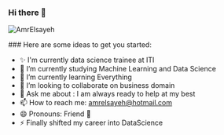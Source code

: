 ### Hi there 👋

<!--
**AmrElsayeh/AmrElsayeh** is a ✨ _special_ ✨ repository because its `README.md` (this file) appears on your GitHub profile.
-->

<!-- ![visitor badge](https://visitor-badge.glitch.me/badge?page_id=jwenjian.visitor-badge&left_color=red&right_color=green&left_text=Hello%20Visitors) -->

<p align="left"> <img src="https://komarev.com/ghpvc/?username=AmrElsayeh&label=Profile%20views&color=0e75b6&style=flat" alt="AmrElsayeh" /> </p>
### Here are some ideas to get you started:


- ✨ I'm currently data science trainee at ITI
- 🔭 I’m currently studying Machine Learning and Data Science 
- 🌱 I’m currently learning Everything
- 👯 I’m looking to collaborate on business domain
- 💬 Ask me about : I am always ready to help at my best
- 📫 How to reach me: amrelsayeh@hotmail.com
- 😄 Pronouns: Friend 👐
- ⚡ Finally shifted my career into DataScience

